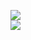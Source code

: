 [![](https://img.shields.io/badge/Made%20With-Github%20Spray-lightgrey.svg?style=for-the-badge&logo=github)](https://github.com/Annihil/github-spray#3935)  
[![](https://i.imgur.com/2DrTn0Z.gif)](https://github.com/Annihil/github-spray)